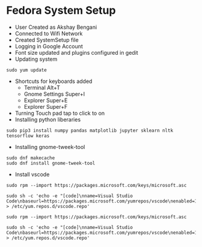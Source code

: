 # Fedora System Setup
*	User Created as Akshay Bengani
*	Connected to Wifi Network
*	Created SystemSetup file
*	Logging in Google Account
*	Font size updated and plugins configured in gedit
*	Updating system
```
sudo yum update
```
*	Shortcuts for keyboards added
	*	Terminal Alt+T
	*	Gnome Settings Super+I
	*	Explorer Super+E
	*	Explorer Super+F
*	Turning Touch pad  tap to click to on
*	Installing python liberaries
```
sudo pip3 install numpy pandas matplotlib jupyter sklearn nltk tensorflow keras
```
*	Installing gnome-tweek-tool
```
sudo dnf makecache
sudo dnf install gnome-tweek-tool
```
*	Install vscode
```
sudo rpm --import https://packages.microsoft.com/keys/microsoft.asc

sudo sh -c 'echo -e "[code]\nname=Visual Studio Code\nbaseurl=https://packages.microsoft.com/yumrepos/vscode\nenabled=1\ngpgcheck=1\ngpgkey=https://packages.microsoft.com/keys/microsoft.asc" > /etc/yum.repos.d/vscode.repo'

sudo rpm --import https://packages.microsoft.com/keys/microsoft.asc

sudo sh -c 'echo -e "[code]\nname=Visual Studio Code\nbaseurl=https://packages.microsoft.com/yumrepos/vscode\nenabled=1\ngpgcheck=1\ngpgkey=https://packages.microsoft.com/keys/microsoft.asc" > /etc/yum.repos.d/vscode.repo'
```


